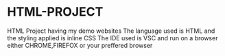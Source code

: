 # HTML-PROJECT
HTML Project having my demo websites
The language used is HTML and the styling applied is inline CSS
The IDE used is VSC and run on a browser either CHROME,FIREFOX or your preffered browser


